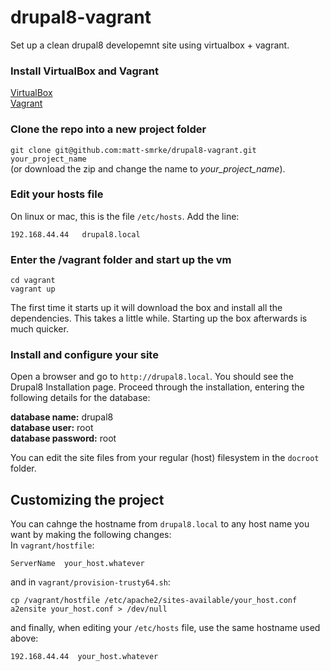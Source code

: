 # drupal8-vagrant

Set up a clean drupal8 developemnt site using virtualbox + vagrant.

### Install VirtualBox and Vagrant
[VirtualBox](https://www.virtualbox.org/wiki/Downloads)  
[Vagrant](https://www.vagrantup.com/downloads.html)  

### Clone the repo into a new project folder
`git clone git@github.com:matt-smrke/drupal8-vagrant.git your_project_name`  
(or download the zip and change the name to _your_project_name_).

### Edit your hosts file  
On linux or mac, this is the file `/etc/hosts`. Add the line:
```
192.168.44.44   drupal8.local
```  

### Enter the /vagrant folder and start up the vm  
```
cd vagrant  
vagrant up  
```
The first time it starts up it will download the box and install all the dependencies. This takes a little while. Starting up the box afterwards is much quicker.  

### Install and configure your site
Open a browser and go to `http://drupal8.local`. You should see the Drupal8 Installation page. Proceed through the installation, entering the following details for the database:  

**database name:** drupal8  
**database user:** root  
**database password:** root  

You can edit the site files from your regular (host) filesystem in the `docroot` folder.

## Customizing the project
You can cahnge the hostname from `drupal8.local` to any host name you want by making the following changes:  
In `vagrant/hostfile`:  
```
ServerName  your_host.whatever
```
and in `vagrant/provision-trusty64.sh`:  
```
cp /vagrant/hostfile /etc/apache2/sites-available/your_host.conf
a2ensite your_host.conf > /dev/null  
```
and finally, when editing your `/etc/hosts` file, use the same hostname used above:  
```
192.168.44.44  your_host.whatever
```
